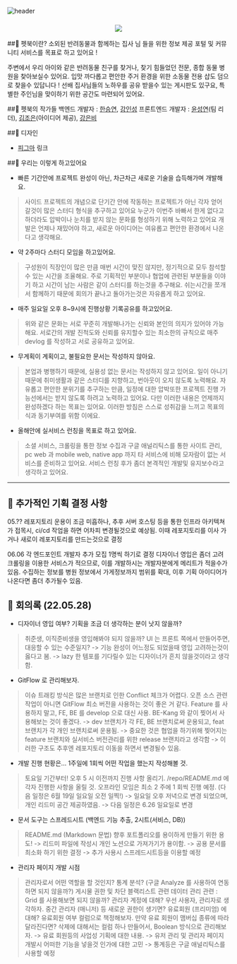 ![header](https://capsule-render.vercel.app/api?type=rounded&color=0:9fc131,100:ffec5c&height=300&section=header&text=%20petBook%20&animation=fadeIn&fontSize=80&fontColor=25383c&fontAlignY=40&desc=특별한%20동물을%20위한%20특별한%20전자책%20'펫북'&descAlignY=75&rotate=0)

<h3 align="center">
<img src="https://hits.seeyoufarm.com/api/count/incr/badge.svg?url=https%3A%2F%2Fgithub.com%2Fsteven-yn%2FpetBook&count_bg=%23E8E8E8&title_bg=%23C4D3DA&icon=furrynetwork.svg&icon_color=%23000000&title=visit&edge_flat=false"/>
</h3>

##🐰 펫북이란?
소외된 반려동물과 함께하는 집사 님 들을 위한 정보 제공 포털 및 커뮤니티 서비스를 목표로 하고 있어요 !

주변에서 우리 아이와 같은 반려동물 친구를 찾거나,
찾기 힘들었던 전문, 종합 동물 병원을 찾아보실수 있어요.
입맛 까다롭고 편안한 주거 환경을 위한 소동물 전용 샵도 덤으로 찾을수 있답니다 !
선배 집사님들의 노하우를 공유 받을수 있는 게시판도 있구요,
특별한 주인님을 맞이하기 위한 공간도 마련되어 있어요.

##🐹 펫북의 작가들
백엔드 개발자 : [한승연](https://github.com/mjk6828), [강인성](https://github.com/tails5555)
프론트엔드 개발자 : [윤성연](https://github.com/steven-yn)(팀 리더), [김조은](https://github.com/jj2084jj)(아이디어 제공), [강은비](https://github.com/eunnbi)

##🦊 디자인
- [피그마](https://www.figma.com/file/Be2EqjYjJ82XHSm9jleMH3/%ED%8E%AB%EB%B6%81?node-id=136%3A819) 링크

##🐥 우리는 이렇게 하고있어요
- 빠른 기간안에 프로젝트 완성이 아닌, 차근차근 새로운 기술을 습득해가며 개발해요.
> 사이드 프로젝트의 개념으로 단기간 안에 작동하는 프로젝트가 아닌
> 각자 얻어 갈것이 많은 스터디 형식을 추구하고 있어요
> 누군가 이번주 바빠서 한게 없다고 하더라도
> 압박이나 눈치를 받지 않는 문화를 형성하기 위해 노력하고 있어요
> 개발은 언제나 재밌어야 하고, 새로운 아이디어는 여유롭고 편안한 환경에서 나온다고 생각해요.

- 약 2주마다 스터디 모임을 하고있어요.
> 구성원이 직장인이 많은 만큼 매번 시간이 맞진 않지만,
> 정기적으로 모두 참석할수 있는 시간을 조율해요.
> 주로 기획적인 부분이나 협업에 관련된 부분들을 이야기 하고
> 시간이 남는 사람은 같이 스터디를 하는것을 추구해요.
> 쉬는시간을 쪼개서 함께하기 때문에 회의가 끝나고 돌아가는것은 자유롭게 하고 있어요.

- 매주 일요일 오후 8~9시에 진행상황 기록공유를 하고있어요.
> 위와 같은 문화는 서로 꾸준히 개발해나가는 신뢰와 본인의 의지가 있어야 가능해요.
> 서로간의 개발 진척도와 신뢰를 유지할수 있는 최소한의 규칙으로
> 매주 devlog 를 작성하고 서로 공유하고 있어요.

- 무계획이 계획이고, 불필요한 문서는 작성하지 않아요.
> 본업과 병행하기 때문에, 실용성 없는 문서는 작성하지 않고 있어요.
> 일이 아니기 때문에 취미생활과 같은 스터디를 지향하고, 번아웃이 오지 않도록 노력해요.
> 자유롭고 편안한 분위기를 추구하는 만큼, 일정에 대한 압박또한 프로젝트 진행 가능선에서는 받지 않도록 하려고 노력하고 있어요.
> 다만 이러한 내용은 언제까지 완성하겠다 하는 목표는 있어요.
> 이러한 방침은 스스로 성취감을 느끼고 목표의식과 동기부여를 위함 이에요.

- 올해안에 실서비스 런칭을 목표로 하고 있어요.
> 소셜 서비스, 크롤링을 통한 정보 수집과 구글 애널리틱스를 통한 사이트 관리,
> pc web 과 mobile web, native app 까지
> 타 서비스에 비해 모자람이 없는 서비스를 준비하고 있어요.
> 서비스 런칭 후가 좀더 본격적인 개발및 유지보수라고 생각하고 있어요.

---

## 🐢 추가적인 기획 결정 사항

05.??
레포지토리 운용이 조금 미흡하나, 추후 서버 호스팅 등을 통한 인프라 아키텍쳐가 접목시, ci/cd 작업을 하면 어차피 변경될것으로 예상됨. 이때 레포지토리를 이사 가거나 새로이 레포지토리를 만드는것으로 결정

06.06
각 엔드포인트 개발자 추가 모집 1명씩 하기로 결정
디자이너 영입은 좀더 고려
크롤링을 이용한 서비스가 적으므로, 이를 개발하시는 개발자분에게 메리트가 적을수가 있음.
수집하는 정보를 병원 정보에서 가게정보까지 범위를 확대, 이후 기획 아이디어가 나온다면 좀더 추가될수 있음.



## 🦉 회의록 (22.05.28)

* 디자이너 영입 여부? 기획을 조금 더 생각하는 분이 낫지 않을까?
> 취준생, 이직준비생을 영입해봐야 되지 않을까?
> UI 는 프론트 쪽에서 만들어주면, 대응할 수 있는 수준일지?
-> 기능 완성이 어느정도 되었을때 영입 고려하는것이 옳다고 봄.
-> lazy 한 템포를 기다릴수 있는 디자이너가 흔치 않을것이라고 생각함.

* GitFlow 로 관리해보자.
> 이슈 트래킹 방식은 많은 브랜치로 인한 Conflict 체크가 어렵다.
> 오픈 소스 관련 작업이 아니면 GitFlow 최소 버전을 사용하는 것이 좋은 거 같다.
> Feature 를 사용하지 말고, FE, BE 를 develop 으로 대신 사용. BE-Kang 와 같이 찢어서 사용해보는 것이 좋겠다.
-> dev 브랜치가 각 FE, BE 브랜치로써 운용되고, feat 브랜치가 각 개인 브랜치로써 운용됨.
-> 중요한 것은 협업을 하기위해 찢어지는 feature 브랜치와 실서비스 버전관리를 위한 release 브랜치라고 생각함
-> 이러한 구조도 추후엔 레포지토리 이동을 하면서 변경될수 있음.

* 개발 진행 현황은… 1주일에 1회씩 어떤 작업을 했는지 작성해볼 것.
> 토요일 기간부터! 오후 5 시 이전까지 진행 사항 올리기.
> /repo/README.md 에 각자 진행한 사항을 올릴 것.
> 오프라인 모임은 최소 2 주에 1 회씩 진행 예정. (다음 일정은 6월 19일 일요일 오전 일찍!)
-> 일요일 오후 저녁으로 변경 되었으며, 개인 리드미 공간 제공하였음.
-> 다음 일정은 6.26 일요일로 변경

* 문서 도구는 스프레드시트 (백엔드 기능 추출, 2시트(서비스, DB))
> README.md (Markdown 문법)
> 향후 포트폴리오를 용이하게 만들기 위한 용도!
-> 리드미 파일에 작성시 개인 노션으로 가져가기가 용이함.
-> 공용 문서를 최소화 하기 위한 결정
-> 추가 사용시 스프레드시트등을 이용할 예정

* 관리자 페이지 개발 시점
> 관리자로서 어떤 역할을 할 것인지?
> 통계 분석? (구글 Analyze 를 사용하여 연동하면 되지 않을까?)
> 게시물 권한 및 차단
> 블랙리스트 관련
> 데이터 관리 관련 : Grid 를 사용해보면 되지 않을까?
> 관리자 계정에 대해?
> 우선 사용자, 관리자로 생각하자.
> 중간 관리자 (매니저) 등 새로운 권한이 생기면?
> 유료회원 (프리미엄) 에 대해?
> 유료회원 여부 컬럼으로 책정해보자.
> 만약 유료 회원이 맴버십 종류에 따라 달라진다면?
> 삭제에 대해서는 컬럼 하나 만들어서, Boolean 방식으로 관리해보자.
-> 유료 회원등의 사업성 기획에 대한 내용.
-> 유저 관리 및 관리자 페이지 개발시 어떠한 기능을 넣을것 인가에 대한 고민
-> 통계등은 구글 애널리틱스를 사용할 예정
